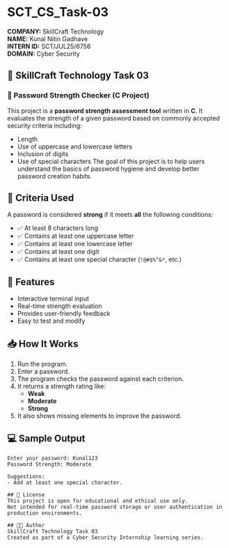 # SCT_CS_Task-03

**COMPANY:** SkillCraft Technology  
**NAME:** Kunal Nitin Gadhave  
**INTERN ID:** SCT/JUL25/6756  
**DOMAIN:** Cyber Security

## 🔐 SkillCraft Technology Task 03

### 💪 Password Strength Checker (C Project)
This project is a **password strength assessment tool** written in **C**. It evaluates the strength of a given password based on commonly accepted security criteria including:
- Length
- Use of uppercase and lowercase letters
- Inclusion of digits
- Use of special characters
The goal of this project is to help users understand the basics of password hygiene and develop better password creation habits.

## 🧠 Criteria Used
A password is considered **strong** if it meets **all** the following conditions:
- ✅ At least 8 characters long
- ✅ Contains at least one uppercase letter
- ✅ Contains at least one lowercase letter
- ✅ Contains at least one digit
- ✅ Contains at least one special character (`!@#$%^&*`, etc.)

## 🚀 Features
- Interactive terminal input
- Real-time strength evaluation
- Provides user-friendly feedback
- Easy to test and modify

## 📥 How It Works
1. Run the program.
2. Enter a password.
3. The program checks the password against each criterion.
4. It returns a strength rating like:
   - **Weak**
   - **Moderate**
   - **Strong**
5. It also shows missing elements to improve the password.

## 💻 Sample Output


```plaintext
Enter your password: Kunal123
Password Strength: Moderate

Suggestions:
- Add at least one special character.

## 📄 License
This project is open for educational and ethical use only.
Not intended for real-time password storage or user authentication in production environments.

## 👨‍💻 Author
SkillCraft Technology Task 03
Created as part of a Cyber Security Internship learning series.
